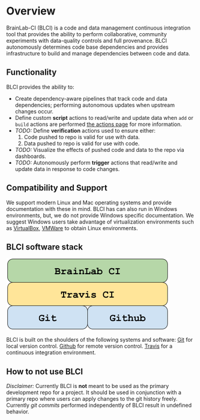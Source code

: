 # Overview

BrainLab-CI (BLCI) is a code and data management continuous integration
tool that provides the ability to perform collaborative, community
experiments with data-quality controls and full provenance. BLCI
autonomously determines code base dependencies and provides infrastructure
to build and manage dependencies between code and data.

## Functionality
BLCI provides the ability to:

- Create dependency-aware pipelines that track code and data dependencies;
performing autonomous updates when upstream changes occur.
- Define custom **script** actions to read/write and update data when `add` or
`build` actions are performed [the actions page](actions.html) for more
information.
- *TODO:* Define **verification** actions used to ensure either:
	1. Code pushed to repo is valid for use with data.
	2. Data pushed to repo is valid for use with code.
- *TODO:* Visualize the effects of pushed code and data to the repo via dashboards.
- *TODO:* Autonomously perform **trigger** actions that read/write and update data in response to code changes.

## Compatibility and Support

We support modern Linux and Mac operating systems and provide documentation
with these in mind. BLCI has can also run in Windows environments,
but, we do not provide Windows specific documentation. We suggest Windows
users take advantage of virtualization environments such as
[VirtualBox](https://www.virtualbox.org/), [VMWare](http://www.vmware.com/) to
obtain Linux environments.

## BLCI software stack

![infrastructure](../img/architecture.png)

BLCI is built on the shoulders of the following systems and software:
[Git](https://git-scm.com/) for local version control.
[Github](https://github.com/) for remote version control.
[Travis](https://travis-ci.org/) for a continuous integration environment.

## How to **not** use BLCI

*Disclaimer:* Currently BLCI is **not** meant to be used as the primary development repo for a project. It should be used in conjunction with a
primary repo where users can apply changes to the git history freely.
Currently *git commits* performed independently of BLCI result in
undefined behavior.
